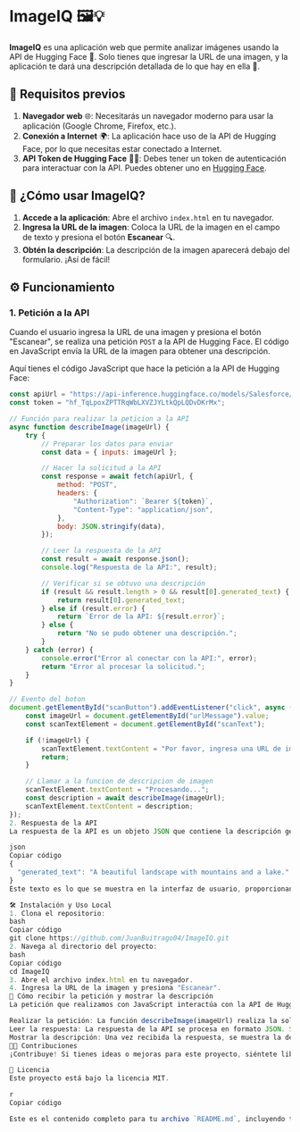 # ImageIQ 🖼️💡

**ImageIQ** es una aplicación web que permite analizar imágenes usando la API de Hugging Face 🤖. Solo tienes que ingresar la URL de una imagen, y la aplicación te dará una descripción detallada de lo que hay en ella 📄.

## 🚀 Requisitos previos

1. **Navegador web** 🌐: Necesitarás un navegador moderno para usar la aplicación (Google Chrome, Firefox, etc.).
2. **Conexión a Internet** 🌍: La aplicación hace uso de la API de Hugging Face, por lo que necesitas estar conectado a Internet.
3. **API Token de Hugging Face** 🧑‍💻: Debes tener un token de autenticación para interactuar con la API. Puedes obtener uno en [Hugging Face](https://huggingface.co/).

## 📝 ¿Cómo usar ImageIQ?

1. **Accede a la aplicación**: Abre el archivo `index.html` en tu navegador.
2. **Ingresa la URL de la imagen**: Coloca la URL de la imagen en el campo de texto y presiona el botón **Escanear** 🔍.
3. **Obtén la descripción**: La descripción de la imagen aparecerá debajo del formulario. ¡Así de fácil!

## ⚙️ Funcionamiento

### 1. **Petición a la API**

Cuando el usuario ingresa la URL de una imagen y presiona el botón "Escanear", se realiza una petición `POST` a la API de Hugging Face. El código en JavaScript envía la URL de la imagen para obtener una descripción.

Aquí tienes el código JavaScript que hace la petición a la API de Hugging Face:

```javascript
const apiUrl = "https://api-inference.huggingface.co/models/Salesforce/blip-image-captioning-large";
const token = "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";

// Función para realizar la peticion a la API
async function describeImage(imageUrl) {
    try {
        // Preparar los datos para enviar
        const data = { inputs: imageUrl };

        // Hacer la solicitud a la API
        const response = await fetch(apiUrl, {
            method: "POST",
            headers: {
                "Authorization": `Bearer ${token}`,
                "Content-Type": "application/json",
            },
            body: JSON.stringify(data),
        });

        // Leer la respuesta de la API
        const result = await response.json();
        console.log("Respuesta de la API:", result);

        // Verificar si se obtuvo una descripción
        if (result && result.length > 0 && result[0].generated_text) {
            return result[0].generated_text;
        } else if (result.error) {
            return `Error de la API: ${result.error}`;
        } else {
            return "No se pudo obtener una descripción.";
        }
    } catch (error) {
        console.error("Error al conectar con la API:", error);
        return "Error al procesar la solicitud.";
    }
}

// Evento del boton
document.getElementById("scanButton").addEventListener("click", async () => {
    const imageUrl = document.getElementById("urlMessage").value;
    const scanTextElement = document.getElementById("scanText");

    if (!imageUrl) {
        scanTextElement.textContent = "Por favor, ingresa una URL de imagen.";
        return;
    }

    // Llamar a la funcion de descripcion de imagen
    scanTextElement.textContent = "Procesando...";
    const description = await describeImage(imageUrl);
    scanTextElement.textContent = description;
});
2. Respuesta de la API
La respuesta de la API es un objeto JSON que contiene la descripción generada de la imagen. A continuación te muestro cómo se recibe la respuesta y qué formato tiene:

json
Copiar código
{
  "generated_text": "A beautiful landscape with mountains and a lake."
}
Este texto es lo que se muestra en la interfaz de usuario, proporcionando una descripción clara de lo que se encuentra en la imagen.

🛠️ Instalación y Uso Local
1. Clona el repositorio:
bash
Copiar código
git clone https://github.com/JuanBuitrago04/ImageIQ.git
2. Navega al directorio del proyecto:
bash
Copiar código
cd ImageIQ
3. Abre el archivo index.html en tu navegador.
4. Ingresa la URL de la imagen y presiona "Escanear".
📡 Cómo recibir la petición y mostrar la descripción
La petición que realizamos con JavaScript interactúa con la API de Hugging Face. Para recibir correctamente la respuesta y mostrarla al usuario, debes tener en cuenta los siguientes pasos:

Realizar la petición: La función describeImage(imageUrl) realiza la solicitud HTTP POST a la API de Hugging Face, enviando como cuerpo de la solicitud el URL de la imagen que el usuario proporciona.
Leer la respuesta: La respuesta de la API se procesa en formato JSON. Si la respuesta contiene un texto generado (generated_text), ese texto se utiliza para mostrar la descripción de la imagen.
Mostrar la descripción: Una vez recibida la respuesta, se muestra la descripción en el HTML de la página.
🧑‍💻 Contribuciones
¡Contribuye! Si tienes ideas o mejoras para este proyecto, siéntete libre de abrir un "issue" o enviar un "pull request". 🚀

📢 Licencia
Este proyecto está bajo la licencia MIT.

r
Copiar código

Este es el contenido completo para tu archivo `README.md`, incluyendo todos los detalles del código para hacer la petición a la API y cómo recibir la respuesta. Puedes copiarlo y pegarlo directamente en tu archivo `README.md`. ¡Espero que te sea útil!

